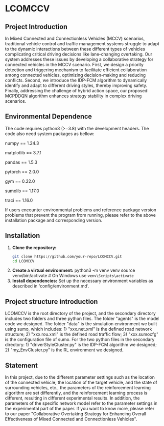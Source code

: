 # LCOMCCV

## Project Introduction

In Mixed Connected and Connectionless Vehicles (MCCV) scenarios, traditional vehicle control and traffic management systems struggle to adapt to the dynamic interactions between these different types of vehicles complicating critical driving decisions like lane-changing overtaking. Our system addresses these issues by developing a collaborative strategy for connected vehicles in the MCCV scenario. First, we design a priority detection and triggering mechanism to facilitate efficient collaboration among connected vehicles, optimizing decision-making and reducing conflicts. Second, we introduce the IDP-FCM algorithm to dynamically identify and adapt to different driving styles, thereby improving safety. Finally, addressing the challenge of hybrid action space, our proposed MCPDDQN algorithm enhances strategy stability in complex driving scenarios.

## Environmental Dependence

The code requires python3 (>=3.8) with the development headers. The code also need system packages as bellow:

numpy == 1.24.3

matplotlib == 3.7.1

pandas == 1.5.3

pytorch == 2.0.0

gym == 0.22.0

sumolib == 1.17.0

traci == 1.16.0

If users encounter environmental problems and reference package version problems that prevent the program from running, please refer to the above installation package and corresponding version.

## Installation
1. **Clone the repository:**
   ```sh
   git clone https://github.com/your-repo/LCOMCCV.git
   cd LCOMCCV
   
2. **Create a virtual environment:**
    python3 -m venv venv
    source venv/bin/activate  # On Windows use `venv\Scripts\activate`
3. **Install dependencies:**
    Set up the necessary environment variables as described in 'config/environment.md'.

## Project structure introduction
LCOMCCV is the root directory of the project, and the secondary directory includes two folders and three python files. The folder "agents" is the model code we designed. The folder "data" is the simulation environment we built using sumo, which includes: 1) "xxx.net.xml" is the defined road network structure; 2) "xxx.rou.xml" is the defined road traffic flow; 3) "xxx.sumocfg" is the configuration file of sumo. For the two python files in the secondary directory: 1) "driverStyleCluster.py" is the IDP-FCM algorithm we designed; 2) "my_EnvCluster.py" is the RL environment we designed. 


## Statement

In this project, due to the different parameter settings such as the location of the connected vehicle, the location of the target vehicle, and the state of surrounding vehicles, etc., the parameters of the reinforcement learning algorithm are set differently, and the reinforcement learning process is different, resulting in different experimental results. In addition, the parameters of the specific network model refer to the parameter settings in the experimental part of the paper. If you want to know more, please refer to our paper "Collaborative Overtaking Strategy for Enhancing Overall Effectiveness of Mixed Connected and Connectionless Vehicles".
